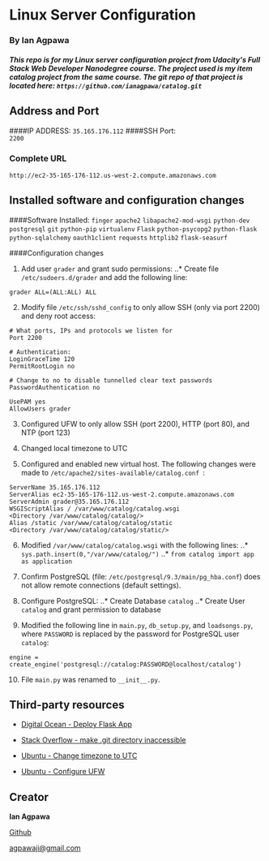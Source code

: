 # Linux Server Configuration
### By Ian Agpawa
##### This repo is for my Linux server configuration project from Udacity's Full Stack Web Developer Nanodegree course.  The project used is my item catalog project from the same course.  The git repo of that project is located here: `https://github.com/ianagpawa/catalog.git`   


## Address and Port

####IP ADDRESS:
`35.165.176.112`
####SSH Port:   
`2200`

### Complete URL
```
http://ec2-35-165-176-112.us-west-2.compute.amazonaws.com
```

## Installed software and configuration changes

####Software Installed:
`finger`
`apache2`
`libapache2-mod-wsgi`
`python-dev`
`postgresql`
`git`
`python-pip`
`virtualenv`
`Flask`
`python-psycopg2`
`python-flask`
`python-sqlalchemy`
`oauth1client`
`requests`
`httplib2`
`flask-seasurf`

####Configuration changes
1. Add user `grader` and grant sudo permissions:
..* Create file `/etc/sudoers.d/grader` and add the following line:
```
grader ALL=(ALL:ALL) ALL
```
2. Modify file `/etc/ssh/sshd_config` to only allow SSH (only via port 2200) and deny root access:
```
# What ports, IPs and protocols we listen for
Port 2200
```
```
# Authentication:
LoginGraceTime 120
PermitRootLogin no
```
```
# Change to no to disable tunnelled clear text passwords
PasswordAuthentication no
```
```
UsePAM yes
AllowUsers grader
```

3. Configured UFW to only allow SSH (port 2200), HTTP (port 80), and NTP (port 123)

4. Changed local timezone to UTC

5. Configured and enabled new virtual host.  The following changes were made to `/etc/apache2/sites-available/catalog.conf `:

```
ServerName 35.165.176.112
ServerAlias ec2-35-165-176-112.us-west-2.compute.amazonaws.com
ServerAdmin grader@35.165.176.112
WSGIScriptAlias / /var/www/catalog/catalog.wsgi
<Directory /var/www/catalog/catalog/>
Alias /static /var/www/catalog/catalog/static
<Directory /var/www/catalog/catalog/static/>
```

6. Modified `/var/www/catalog/catalog.wsgi` with the following lines:
..* `sys.path.insert(0,"/var/www/catalog/")`
..* `from catalog import app as application`

7. Confirm PostgreSQL (file: `/etc/postgresql/9.3/main/pg_hba.conf`) does not allow remote connections (default settings).

8. Configure PostgreSQL:
..* Create Database `catalog`
..* Create User `catalog` and grant permission to database

9. Modified the following line in `main.py`, `db_setup.py`, and `loadsongs.py`, where `PASSWORD` is replaced by the password for PostgreSQL user `catalog`:
```
engine = create_engine('postgresql://catalog:PASSWORD@localhost/catalog')
```
10. File `main.py` was renamed to `__init__.py`.


## Third-party resources
* [Digital Ocean - Deploy Flask App](https://www.digitalocean.com/community/tutorials/how-to-deploy-a-flask-application-on-an-ubuntu-vps)

* [Stack Overflow - make .git directory inaccessible ](http://stackoverflow.com/questions/6142437/make-git-directory-web-inaccessible)

* [Ubuntu - Change timezone to UTC](http://askubuntu.com/questions/138423/how-do-i-change-my-timezone-to-utc-gmt)

* [Ubuntu - Configure UFW](https://www.digitalocean.com/community/tutorials/how-to-set-up-a-firewall-with-ufw-on-ubuntu-14-04)


## Creator

**Ian Agpawa**

[Github](https://github.com/ianagpawa)

agpawaji@gmail.com
